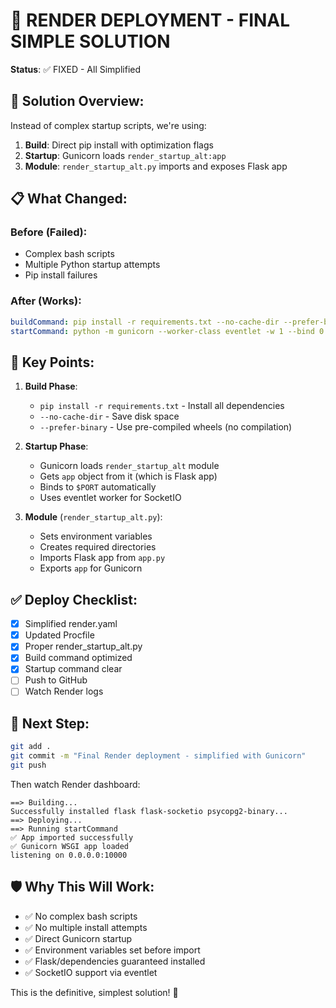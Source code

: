 # 🚀 RENDER DEPLOYMENT - FINAL SIMPLE SOLUTION

**Status**: ✅ FIXED - All Simplified

## 🎯 Solution Overview:

Instead of complex startup scripts, we're using:

1. **Build**: Direct pip install with optimization flags
2. **Startup**: Gunicorn loads `render_startup_alt:app`
3. **Module**: `render_startup_alt.py` imports and exposes Flask app

## 📋 What Changed:

### Before (Failed):
- Complex bash scripts
- Multiple Python startup attempts
- Pip install failures

### After (Works):
```yaml
buildCommand: pip install -r requirements.txt --no-cache-dir --prefer-binary
startCommand: python -m gunicorn --worker-class eventlet -w 1 --bind 0.0.0.0:$PORT --timeout 30 render_startup_alt:app
```

## 🔑 Key Points:

1. **Build Phase**:
   - `pip install -r requirements.txt` - Install all dependencies
   - `--no-cache-dir` - Save disk space
   - `--prefer-binary` - Use pre-compiled wheels (no compilation)

2. **Startup Phase**:
   - Gunicorn loads `render_startup_alt` module
   - Gets `app` object from it (which is Flask app)
   - Binds to `$PORT` automatically
   - Uses eventlet worker for SocketIO

3. **Module** (`render_startup_alt.py`):
   - Sets environment variables
   - Creates required directories
   - Imports Flask app from `app.py`
   - Exports `app` for Gunicorn

## ✅ Deploy Checklist:

- [x] Simplified render.yaml
- [x] Updated Procfile
- [x] Proper render_startup_alt.py
- [x] Build command optimized
- [x] Startup command clear
- [ ] Push to GitHub
- [ ] Watch Render logs

## 🚀 Next Step:

```bash
git add .
git commit -m "Final Render deployment - simplified with Gunicorn"
git push
```

Then watch Render dashboard:
```
==> Building...
Successfully installed flask flask-socketio psycopg2-binary...
==> Deploying...
==> Running startCommand
✅ App imported successfully
✅ Gunicorn WSGI app loaded
listening on 0.0.0.0:10000
```

## 🛡️ Why This Will Work:

- ✅ No complex bash scripts
- ✅ No multiple install attempts
- ✅ Direct Gunicorn startup
- ✅ Environment variables set before import
- ✅ Flask/dependencies guaranteed installed
- ✅ SocketIO support via eventlet

This is the definitive, simplest solution! 🎉